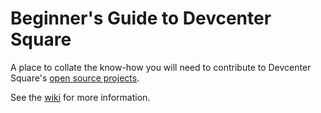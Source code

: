 # Beginner's Guide to Devcenter Square

A place to collate the know-how you will need to contribute to Devcenter Square's [open source projects](https://github.com/devcenter-square/beginner-guide/wiki/Project-List).

See the [wiki](https://github.com/devcenter-square/beginner-guide/wiki) for more information.
